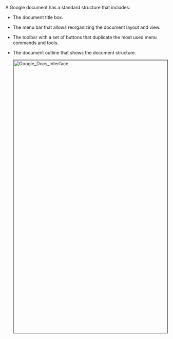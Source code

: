 A Google document has a standard structure  that includes:

- The document title box.

- The menu bar that allows reorganizing the document layout and view.

- The toolbar with a set of buttons that duplicate the most used menu commands and tools.

- The document outline that shows the document structure.

    <img style="border:1px solid#000000" width="850" src="/src/img/reference.jpg" alt="Google_Docs_interface">